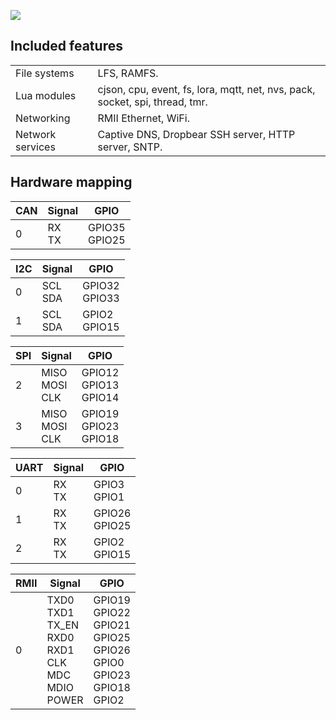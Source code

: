 ![](http://git.whitecatboard.org/gw-1.png)

## Included features

<table><tbody>
<tr><td>File systems</td><td>LFS, RAMFS.</td></tr>
<tr><td>Lua modules</td><td>cjson, cpu, event, fs, lora, mqtt, net, nvs, pack, socket, spi, thread, tmr.</td></tr>
<tr><td>Networking</td><td>RMII Ethernet, WiFi.</td></tr>
<tr><td>Network services</td><td>Captive DNS, Dropbear SSH server, HTTP server, SNTP.</td></tr>
</tbody></table>

## Hardware mapping

| CAN | Signal | GPIO |
|--------|--------|------|
| 0 | RX<br/>TX | GPIO35<br/>GPIO25 |

| I2C | Signal | GPIO |
|--------|--------|------|
| 0 | SCL<br/>SDA | GPIO32<br/>GPIO33 |
| 1 | SCL<br/>SDA | GPIO2<br/>GPIO15 |

| SPI | Signal | GPIO |
|--------|--------|------|
| 2 | MISO<br/>MOSI<br/>CLK | GPIO12<br/>GPIO13<br/>GPIO14 |
| 3 | MISO<br/>MOSI<br/>CLK | GPIO19<br/>GPIO23<br/>GPIO18 |

| UART | Signal | GPIO |
|--------|--------|------|
| 0 | RX<br/>TX | GPIO3<br/>GPIO1 |
| 1 | RX<br/>TX | GPIO26<br/>GPIO25 |
| 2 | RX<br/>TX | GPIO2<br/>GPIO15 |

|  RMII  | Signal | GPIO |
|--------|--------|------|
| 0 | TXD0<br/>TXD1<br/>TX_EN<br/>RXD0<br/>RXD1<br/>CLK<br/>MDC<br/>MDIO<br/>POWER | GPIO19<br/>GPIO22<br/>GPIO21<br/>GPIO25<br/>GPIO26<br/>GPIO0<br/>GPIO23<br/>GPIO18<br/>GPIO2 |
